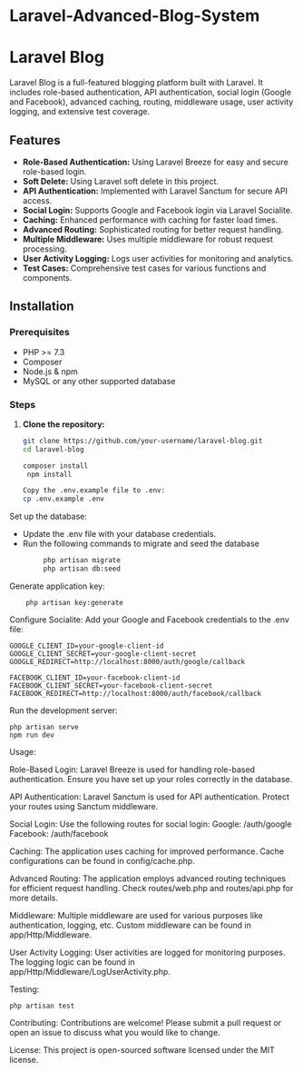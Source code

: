# Laravel-Advanced-Blog-System
# Laravel Blog

Laravel Blog is a full-featured blogging platform built with Laravel. It includes role-based authentication, API authentication, social login (Google and Facebook), advanced caching, routing, middleware usage, user activity logging, and extensive test coverage.

## Features

- **Role-Based Authentication:** Using Laravel Breeze for easy and secure role-based login.
- **Soft Delete:** Using Laravel soft delete in this project.
- **API Authentication:** Implemented with Laravel Sanctum for secure API access.
- **Social Login:** Supports Google and Facebook login via Laravel Socialite.
- **Caching:** Enhanced performance with caching for faster load times.
- **Advanced Routing:** Sophisticated routing for better request handling.
- **Multiple Middleware:** Uses multiple middleware for robust request processing.
- **User Activity Logging:** Logs user activities for monitoring and analytics.
- **Test Cases:** Comprehensive test cases for various functions and components.

## Installation

### Prerequisites

- PHP >= 7.3
- Composer
- Node.js & npm
- MySQL or any other supported database

### Steps

1. **Clone the repository:**
   ```sh
   git clone https://github.com/your-username/laravel-blog.git
   cd laravel-blog

   composer install
    npm install
   
   Copy the .env.example file to .env:
   cp .env.example .env


Set up the database:
- Update the .env file with your database credentials.
- Run the following commands to migrate and seed the database
    ```sh
         php artisan migrate
         php artisan db:seed

Generate application key:

        php artisan key:generate

Configure Socialite:
Add your Google and Facebook credentials to the .env file:
    
    GOOGLE_CLIENT_ID=your-google-client-id
    GOOGLE_CLIENT_SECRET=your-google-client-secret
    GOOGLE_REDIRECT=http://localhost:8000/auth/google/callback
    
    FACEBOOK_CLIENT_ID=your-facebook-client-id
    FACEBOOK_CLIENT_SECRET=your-facebook-client-secret
    FACEBOOK_REDIRECT=http://localhost:8000/auth/facebook/callback

Run the development server:

    php artisan serve
    npm run dev

Usage:

 Role-Based Login:
  Laravel Breeze is used for handling role-based authentication. Ensure you have set up your roles correctly in the database.
  
 API Authentication:
  Laravel Sanctum is used for API authentication. Protect your routes using Sanctum middleware.
  
Social Login:
  Use the following routes for social login:
    Google: /auth/google
    Facebook: /auth/facebook
    
Caching:
  The application uses caching for improved performance. Cache configurations can be found in config/cache.php.
  
Advanced Routing:
  The application employs advanced routing techniques for efficient request handling. Check routes/web.php and routes/api.php for more details.
  
Middleware:
  Multiple middleware are used for various purposes like authentication, logging, etc. Custom middleware can be found in app/Http/Middleware.
  
User Activity Logging:
  User activities are logged for monitoring purposes. The logging logic can be found in app/Http/Middleware/LogUserActivity.php.
  
Testing:
      
    php artisan test

Contributing:
    Contributions are welcome! Please submit a pull request or open an issue to discuss what you would like to change.

License:
    This project is open-sourced software licensed under the MIT license.